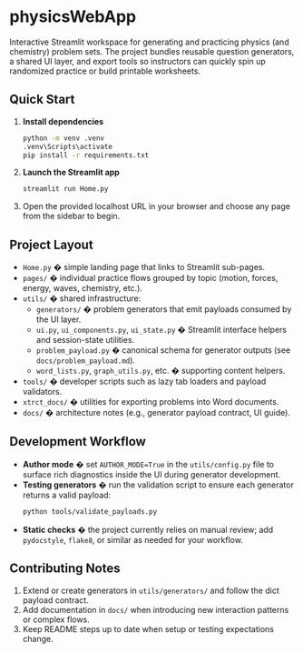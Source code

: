 # physicsWebApp

Interactive Streamlit workspace for generating and practicing physics (and chemistry) problem sets. The project bundles reusable question generators, a shared UI layer, and export tools so instructors can quickly spin up randomized practice or build printable worksheets.

## Quick Start

1. **Install dependencies**
   ```bash
   python -m venv .venv
   .venv\Scripts\activate
   pip install -r requirements.txt
   ```
2. **Launch the Streamlit app**
   ```bash
   streamlit run Home.py
   ```
3. Open the provided localhost URL in your browser and choose any page from the sidebar to begin.

## Project Layout

- `Home.py` � simple landing page that links to Streamlit sub-pages.
- `pages/` � individual practice flows grouped by topic (motion, forces, energy, waves, chemistry, etc.).
- `utils/` � shared infrastructure:
  - `generators/` � problem generators that emit payloads consumed by the UI layer.
  - `ui.py`, `ui_components.py`, `ui_state.py` � Streamlit interface helpers and session-state utilities.
  - `problem_payload.py` � canonical schema for generator outputs (see `docs/problem_payload.md`).
  - `word_lists.py`, `graph_utils.py`, etc. � supporting content helpers.
- `tools/` � developer scripts such as lazy tab loaders and payload validators.
- `xtrct_docs/` � utilities for exporting problems into Word documents.
- `docs/` � architecture notes (e.g., generator payload contract, UI guide).

## Development Workflow

- **Author mode** � set `AUTHOR_MODE=True` in the `utils/config.py` file to surface rich diagnostics inside the UI during generator development.
- **Testing generators** � run the validation script to ensure each generator returns a valid payload:
  ```bash
  python tools/validate_payloads.py
  ```
- **Static checks** � the project currently relies on manual review; add `pydocstyle`, `flake8`, or similar as needed for your workflow.

## Contributing Notes

1. Extend or create generators in `utils/generators/` and follow the dict payload contract.
2. Add documentation in `docs/` when introducing new interaction patterns or complex flows.
3. Keep README steps up to date when setup or testing expectations change.
